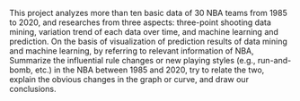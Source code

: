 This project analyzes more than ten basic data of 30 NBA teams from 1985 to 2020, and researches from three aspects: three-point shooting data mining, variation trend of each data over time, and machine learning and prediction. On the basis of visualization of prediction results of data mining and machine learning, by referring to relevant information of NBA, Summarize the influential rule changes or new playing styles (e.g., run-and-bomb, etc.) in the NBA between 1985 and 2020, try to relate the two, explain the obvious changes in the graph or curve, and draw our conclusions.
